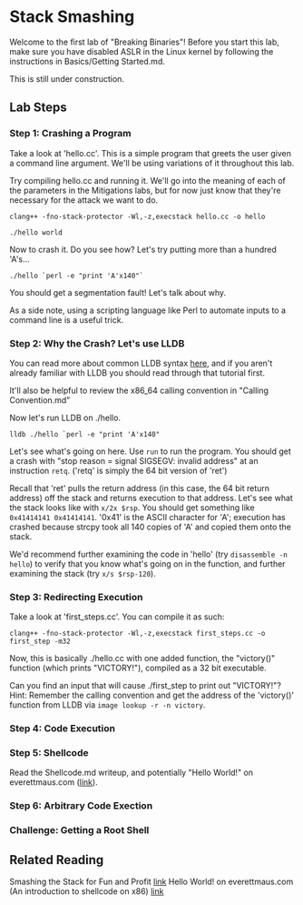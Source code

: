 # Stack Smashing

Welcome to the first lab of "Breaking Binaries"!  Before you start this lab, make sure you have disabled ASLR in the Linux kernel by following the instructions in Basics/Getting Started.md.

This is still under construction.

## Lab Steps

### Step 1: Crashing a Program

Take a look at 'hello.cc'.  This is a simple program that greets the user given a command line argument.  We'll be using variations of it throughout this lab.

Try compiling hello.cc and running it.  We'll go into the meaning of each of the parameters in the Mitigations labs, but for now just know that they're necessary for the attack we want to do.

```clang++ -fno-stack-protector -Wl,-z,execstack hello.cc -o hello```

```./hello world```

Now to crash it.  Do you see how?  Let's try putting more than a hundred 'A's...

```./hello `perl -e "print 'A'x140"` ```

You should get a segmentation fault!  Let's talk about why.

As a side note, using a scripting language like Perl to automate inputs to a command line is a useful trick.

### Step 2: Why the Crash? Let's use LLDB

You can read more about common LLDB syntax [here](https://aaronbloomfield.github.io/pdr/tutorials/02-lldb/index.html), and if you aren't already familiar with LLDB you should read through that tutorial first.

It'll also be helpful to review the x86_64 calling convention in "Calling Convention.md"

Now let's run LLDB on ./hello.

```lldb ./hello `perl -e "print 'A'x140"```

Let's see what's going on here.  Use ```run``` to run the program.  You should get a crash with "stop reason = signal SIGSEGV: invalid address" at an instruction ```retq```.  ('retq' is simply the 64 bit version of 'ret')

Recall that 'ret' pulls the return address (in this case, the 64 bit return address) off the stack and returns execution to that address.  Let's see what the stack looks like with ```x/2x $rsp```.  You should get something like ```0x41414141 0x41414141```.  '0x41' is the ASCII character for 'A'; execution has crashed because strcpy took all 140 copies of 'A' and copied them onto the stack.

We'd recommend further examining the code in 'hello' (try ```disassemble -n hello```) to verify that you know what's going on in the function, and further examining the stack (try ```x/s $rsp-120```).

### Step 3: Redirecting Execution

Take a look at 'first_steps.cc'.  You can compile it as such:

```clang++ -fno-stack-protector -Wl,-z,execstack first_steps.cc -o first_step -m32```

Now, this is basically ./hello.cc with one added function, the "victory()" function (which prints "VICTORY!"), compiled as a 32 bit executable.

Can you find an input that will cause ./first_step to print out "VICTORY!"?  Hint:  Remember the calling convention and get the address of the 'victory()' function from LLDB via ```image lookup -r -n victory```.

### Step 4: Code Execution


### Step 5: Shellcode

Read the Shellcode.md writeup, and potentially "Hello World!" on everettmaus.com ([link](http://www.everettmaus.com/blog/posts/2016/12/27/hello-world.html)).

### Step 6: Arbitrary Code Exection

### Challenge:  Getting a Root Shell

## Related Reading

Smashing the Stack for Fun and Profit [link](http://www-inst.eecs.berkeley.edu/~cs161/fa08/papers/stack_smashing.pdf)
Hello World! on everettmaus.com (An introduction to shellcode on x86) [link](http://www.everettmaus.com/blog/posts/2016/12/27/hello-world.html)
